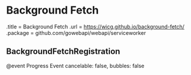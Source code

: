 # Background Fetch

.title = Background Fetch
.url = <https://wicg.github.io/background-fetch/>
.package = github.com/gowebapi/webapi/serviceworker

## BackgroundFetchRegistration

@event Progress Event cancelable: false, bubbles: false
